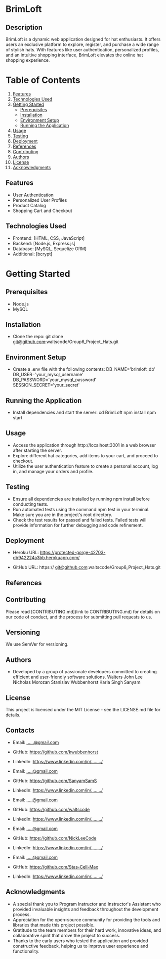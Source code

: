 # BrimLoft

## Description
BrimLoft is a dynamic web application designed for hat enthusiasts. It offers users an exclusive platform to explore, register, and purchase a wide range of stylish hats. With features like user authentication, personalized profiles, and an intuitive shopping interface, BrimLoft elevates the online hat shopping experience.

# Table of Contents
1. [Features](#features)
2. [Technologies Used](#technologies-used)
3. [Getting Started](#getting-started)
   - [Prerequisites](#prerequisites)
   - [Installation](#installation)
   - [Environment Setup](#environment-setup)
   - [Running the Application](#running-the-application)
4. [Usage](#usage)
5. [Testing](#testing)
6. [Deployment](#deployment)
7. [References](#references)
8. [Contributing](#contributing)
9. [Authors](#authors)
10. [License](#license)
11. [Acknowledgments](#acknowledgments)


## Features

- User Authentication
- Personalized User Profiles
- Product Catalog
- Shopping Cart and Checkout

## Technologies Used

- Frontend: [HTML, CSS, JavaScript]
- Backend: [Node.js, Express.js]
- Database: [MySQL, Sequelize ORM]
- Additional: [bcrypt]

# Getting Started

   ## Prerequisites
   - Node.js
   - MySQL

   ## Installation
   - Clone the repo: git clone git@github.com:waltscode/Group6_Project_Hats.git

   ## Environment Setup 
   - Create a .env file with the following contents:
   DB_NAME='brimloft_db'
   DB_USER='your_mysql_username'
   DB_PASSWORD='your_mysql_password'
   SESSION_SECRET='your_secret'

   ## Running the Application
   - Install dependencies and start the server:
   cd BrimLoft
   npm install
   npm start

## Usage

- Access the application through http://localhost:3001 in a web browser after starting the server.
- Explore different hat categories, add items to your cart, and proceed to checkout.
- Utilize the user authentication feature to create a personal account, log in, and manage your orders and profile.



## Testing

- Ensure all dependencies are installed by running npm install before conducting tests.
- Run automated tests using the command npm test in your terminal. Make sure you are in the project's root directory.
- Check the test results for passed and failed tests. Failed tests will provide information for further debugging and code refinement.

## Deployment

- Heroku URL: https://protected-gorge-42703-db942224a3bb.herokuapp.com/

- GitHub URL: https:// git@github.com:waltscode/Group6_Project_Hats.git

## References


## Contributing

Please read [CONTRIBUTING.md](link to CONTRIBUTING.md) for details on our code of conduct, and the process for submitting pull requests to us.

## Versioning
We use SemVer for versioning.

## Authors

- Developed by a group of passionate developers committed to creating efficient and user-friendly software solutions.
Walters John
Lee Nicholas
Morozan Stanislav
Wubbenhorst Karla
Singh Sanyam


## License

This project is licensed under the MIT License - see the LICENSE.md file for details.


## Contacts

- Email: ......@gmail.com
- GitHub: https://github.com/kwubbenhorst
- LinkedIn: https://www.linkedin.com/in/......../

- Email: .....@gmail.com
- GitHub: https://github.com/SanyamSamS
- LinkedIn: https://www.linkedin.com/in/......../

- Email: .....@gmail.com
- GitHub: https://github.com/waltscode
- LinkedIn: https://www.linkedin.com/in/......../

- Email: .....@gmail.com
- GitHub: https://github.com/NickLeeCode
- LinkedIn: https://www.linkedin.com/in/......../

- Email: .....@gmail.com
- GitHub: https://github.com/Stas-Cell-Max
- LinkedIn: https://www.linkedin.com/in/......../

## Acknowledgments

- A special thank you to Program Instructor and Instructor's Assistant who provided invaluable insights and feedback throughout the development process.
- Appreciation for the open-source community for providing the tools and libraries that made this project possible.
- Gratitude to the team members for their hard work, innovative ideas, and collaborative spirit that drove the project to success.
- Thanks to the early users who tested the application and provided constructive feedback, helping us to improve user experience and functionality.